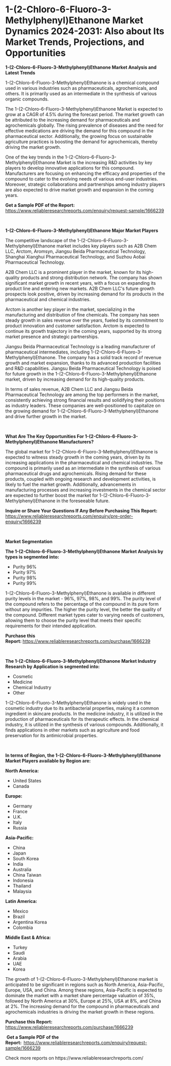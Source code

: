 <p><h1>1-(2-Chloro-6-Fluoro-3-Methylphenyl)Ethanone Market Dynamics 2024-2031: Also about Its Market Trends, Projections, and Opportunities</h1></p><p><strong>1-(2-Chloro-6-Fluoro-3-Methylphenyl)Ethanone Market Analysis and Latest Trends</strong></p>
<p><p>1-(2-Chloro-6-Fluoro-3-Methylphenyl)Ethanone is a chemical compound used in various industries such as pharmaceuticals, agrochemicals, and others. It is primarily used as an intermediate in the synthesis of various organic compounds.</p><p>The 1-(2-Chloro-6-Fluoro-3-Methylphenyl)Ethanone Market is expected to grow at a CAGR of 4.5% during the forecast period. The market growth can be attributed to the increasing demand for pharmaceuticals and agrochemicals globally. The rising prevalence of diseases and the need for effective medications are driving the demand for this compound in the pharmaceutical sector. Additionally, the growing focus on sustainable agriculture practices is boosting the demand for agrochemicals, thereby driving the market growth.</p><p>One of the key trends in the 1-(2-Chloro-6-Fluoro-3-Methylphenyl)Ethanone Market is the increasing R&D activities by key players to develop innovative applications for this compound. Manufacturers are focusing on enhancing the efficacy and properties of the compound to cater to the evolving needs of various end-user industries. Moreover, strategic collaborations and partnerships among industry players are also expected to drive market growth and expansion in the coming years.</p></p>
<p><strong>Get a Sample PDF of the Report:&nbsp;</strong> <a href="https://www.reliableresearchreports.com/enquiry/request-sample/1666239">https://www.reliableresearchreports.com/enquiry/request-sample/1666239</a></p>
<p>&nbsp;</p>
<p><strong>1-(2-Chloro-6-Fluoro-3-Methylphenyl)Ethanone Major Market Players</strong></p>
<p><p>The competitive landscape of the 1-(2-Chloro-6-Fluoro-3-Methylphenyl)Ethanone market includes key players such as A2B Chem LLC, Arctom, Aromsyn, Jiangsu Beida Pharmaceutical Technology, Shanghai Xianghui Pharmaceutical Technology, and Suzhou Aobai Pharmaceutical Technology. </p><p>A2B Chem LLC is a prominent player in the market, known for its high-quality products and strong distribution network. The company has shown significant market growth in recent years, with a focus on expanding its product line and entering new markets. A2B Chem LLC's future growth prospects look positive, driven by increasing demand for its products in the pharmaceutical and chemical industries.</p><p>Arctom is another key player in the market, specializing in the manufacturing and distribution of fine chemicals. The company has seen steady growth in sales revenue over the years, fueled by its commitment to product innovation and customer satisfaction. Arctom is expected to continue its growth trajectory in the coming years, supported by its strong market presence and strategic partnerships.</p><p>Jiangsu Beida Pharmaceutical Technology is a leading manufacturer of pharmaceutical intermediates, including 1-(2-Chloro-6-Fluoro-3-Methylphenyl)Ethanone. The company has a solid track record of revenue growth and market expansion, thanks to its advanced production facilities and R&D capabilities. Jiangsu Beida Pharmaceutical Technology is poised for future growth in the 1-(2-Chloro-6-Fluoro-3-Methylphenyl)Ethanone market, driven by increasing demand for its high-quality products.</p><p>In terms of sales revenue, A2B Chem LLC and Jiangsu Beida Pharmaceutical Technology are among the top performers in the market, consistently achieving strong financial results and solidifying their positions as industry leaders. These companies are well-positioned to capitalize on the growing demand for 1-(2-Chloro-6-Fluoro-3-Methylphenyl)Ethanone and drive further growth in the market.</p></p>
<p>&nbsp;</p>
<p><strong>What Are The Key Opportunities For 1-(2-Chloro-6-Fluoro-3-Methylphenyl)Ethanone Manufacturers?</strong></p>
<p><p>The global market for 1-(2-Chloro-6-Fluoro-3-Methylphenyl)Ethanone is expected to witness steady growth in the coming years, driven by its increasing applications in the pharmaceutical and chemical industries. The compound is primarily used as an intermediate in the synthesis of various pharmaceutical drugs and agrochemicals. Rising demand for these products, coupled with ongoing research and development activities, is likely to fuel the market growth. Additionally, advancements in manufacturing processes and increasing investments in the chemical sector are expected to further boost the market for 1-(2-Chloro-6-Fluoro-3-Methylphenyl)Ethanone in the foreseeable future.</p></p>
<p><strong>Inquire or Share Your Questions If Any Before Purchasing This Report:</strong> <a href="https://www.reliableresearchreports.com/enquiry/pre-order-enquiry/1666239">https://www.reliableresearchreports.com/enquiry/pre-order-enquiry/1666239</a></p>
<p>&nbsp;</p>
<p><strong>Market Segmentation</strong></p>
<p><strong>The 1-(2-Chloro-6-Fluoro-3-Methylphenyl)Ethanone Market Analysis by types is segmented into:</strong></p>
<p><ul><li>Purity 96%</li><li>Purity 97%</li><li>Purity 98%</li><li>Purity 99%</li></ul></p>
<p><p>1-(2-Chloro-6-Fluoro-3-Methylphenyl)Ethanone is available in different purity levels in the market - 96%, 97%, 98%, and 99%. The purity level of the compound refers to the percentage of the compound in its pure form without any impurities. The higher the purity level, the better the quality of the compound. Different market types cater to varying needs of customers, allowing them to choose the purity level that meets their specific requirements for their intended application.</p></p>
<p><strong>Purchase this Report:&nbsp;</strong><a href="https://www.reliableresearchreports.com/purchase/1666239">https://www.reliableresearchreports.com/purchase/1666239</a></p>
<p>&nbsp;</p>
<p><strong>The 1-(2-Chloro-6-Fluoro-3-Methylphenyl)Ethanone Market Industry Research by Application is segmented into:</strong></p>
<p><ul><li>Cosmetic</li><li>Medicine</li><li>Chemical Industry</li><li>Other</li></ul></p>
<p><p>1-(2-Chloro-6-Fluoro-3-Methylphenyl)Ethanone is widely used in the cosmetic industry due to its antibacterial properties, making it a common ingredient in skincare products. In the medicine industry, it is utilized in the production of pharmaceuticals for its therapeutic effects. In the chemical industry, it is utilized in the synthesis of various compounds. Additionally, it finds applications in other markets such as agriculture and food preservation for its antimicrobial properties.</p></p>
<p>&nbsp;</p>
<p><strong>In terms of Region, the 1-(2-Chloro-6-Fluoro-3-Methylphenyl)Ethanone Market Players available by Region are:</strong></p>
<p>
    <p> <strong> North America: </strong>
        <ul>
            <li>United States</li>
            <li>Canada</li>
        </ul>
        </p> 
    <p> <strong> Europe: </strong>
        <ul>
            <li>Germany</li>
            <li>France</li>
            <li>U.K.</li>
            <li>Italy</li>
            <li>Russia</li>
        </ul>
        </p> 
    <p> <strong> Asia-Pacific: </strong>
        <ul>
            <li>China</li>
            <li>Japan</li>
            <li>South Korea</li>
            <li>India</li>
            <li>Australia</li>
            <li>China Taiwan</li>
            <li>Indonesia</li>
            <li>Thailand</li>
            <li>Malaysia</li>
        </ul>
        </p> 
    <p> <strong> Latin America: </strong>
        <ul>
            <li>Mexico</li>
            <li>Brazil</li>
            <li>Argentina Korea</li>
            <li>Colombia</li>
        </ul>
        </p> 
    <p> <strong> Middle East & Africa: </strong>
        <ul>
            <li>Turkey</li>
            <li>Saudi</li>
            <li>Arabia</li>
            <li>UAE</li>
            <li>Korea</li>
        </ul>
    </p>
    </p>
<p><p>The growth of 1-(2-Chloro-6-Fluoro-3-Methylphenyl)Ethanone market is anticipated to be significant in regions such as North America, Asia-Pacific, Europe, USA, and China. Among these regions, Asia-Pacific is expected to dominate the market with a market share percentage valuation of 35%, followed by North America at 30%, Europe at 25%, USA at 8%, and China at 2%. The increasing demand for the compound in pharmaceuticals and agrochemicals industries is driving the market growth in these regions.</p></p>
<p><strong>Purchase this Report: </strong><a href="https://www.reliableresearchreports.com/purchase/1666239">https://www.reliableresearchreports.com/purchase/1666239</a></p>
<p>&nbsp;<strong>Get a Sample PDF of the Report:&nbsp;&nbsp;</strong><a href="https://www.reliableresearchreports.com/enquiry/request-sample/1666239">https://www.reliableresearchreports.com/enquiry/request-sample/1666239</a></p>
<p><strong></strong></p>
<p>Check more reports on https://www.reliableresearchreports.com/</p>